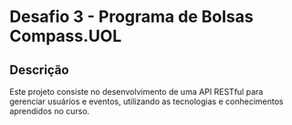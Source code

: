 # Desafio 3 - Programa de Bolsas Compass.UOL

## Descrição
Este projeto consiste no desenvolvimento de uma API RESTful para gerenciar usuários e eventos, utilizando as tecnologias e conhecimentos aprendidos no curso.